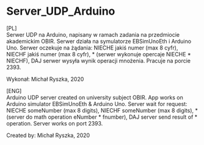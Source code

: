 # Server_UDP_Arduino

[PL]\
Serwer UDP na Arduino, napisany w ramach zadania na przedmiocie akademickim OBIR. Serwer działa na symulatorze EBSimUnoEth i Arduino Uno.
Serwer oczekuje na żądania: NIECHE jakiś numer (max 8 cyfr), NIECHF jakiś numer (max 8 cyfr), * (serwer wykonuje opercaje NIECHE * NIECHF),
DAJ serwer wysyła wynik operacji mnożenia. Pracuje na porcie 2393.

Wykonał: Michał Ryszka, 2020

[ENG]\
Arduino UDP server created on university subject OBIR. App works on Arduino simulator EBSimUnoEth & Arduino Uno.
Server wait for request: NIECHE someNumber (max 8 digits), NIECHF someNumber (max 8 digits), * (server do math operation eNumber * fnumber),
DAJ server send result of * operation. Server works on port 2393.

Created by: Michał Ryszka, 2020
